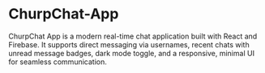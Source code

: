 # ChurpChat-App
ChurpChat App is a modern real-time chat application built with React and Firebase. It supports direct messaging via usernames, recent chats with unread message badges, dark mode toggle, and a responsive, minimal UI for seamless communication.
